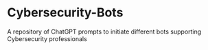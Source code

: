 # Cybersecurity-Bots
A repository of ChatGPT prompts to initiate different bots supporting Cybersecurity professionals
